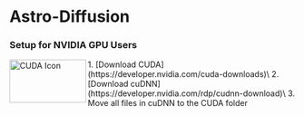 # Astro-Diffusion

### Setup for NVIDIA GPU Users
<img align="left" width="135" height="76" src="https://assets.nvidiagrid.net/ngc/logos/Cuda.png" alt="CUDA Icon">
1. [Download CUDA](https://developer.nvidia.com/cuda-downloads)\
2. [Download cuDNN](https://developer.nvidia.com/rdp/cudnn-download)\
3. Move all files in cuDNN to the CUDA folder
